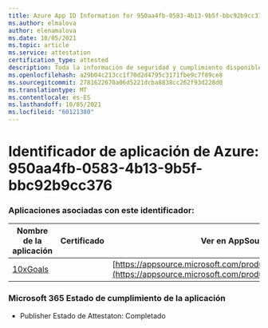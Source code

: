 ```yaml
---
title: Azure App ID Information for 950aa4fb-0583-4b13-9b5f-bbc92b9cc376
ms.author: elmalova
author: elenamalova
ms.date: 10/05/2021
ms.topic: article
ms.service: attestation
certification_type: attested
description: Toda la información de seguridad y cumplimiento disponible para 950aa4fb-0583-4b13-9b5f-bbc92b9cc376.
ms.openlocfilehash: a29b04c213cc1f70d2d4795c3171fbe9c7f89ce8
ms.sourcegitcommit: 2781622670a06d5221dcba8838cc262f93d228d0
ms.translationtype: MT
ms.contentlocale: es-ES
ms.lasthandoff: 10/05/2021
ms.locfileid: "60121380"
---
```

# <a name="azure-app-id-950aa4fb-0583-4b13-9b5f-bbc92b9cc376"></a>Identificador de aplicación de Azure: 950aa4fb-0583-4b13-9b5f-bbc92b9cc376


### <a name="apps-associated-with-this-id"></a>Aplicaciones asociadas con este identificador:
| **Nombre de la aplicación** | **Certificado** | **Ver en AppSource** |
|--------------|---------------|-----------------------|
| [10xGoals](https://docs.microsoft.com/microsoft-365-app-certification/forward/WA200003122) |  | [https://appsource.microsoft.com/product/office/WA200003122](https://appsource.microsoft.com/product/office/WA200003122) |

### <a name="microsoft-365-app-compliance-status"></a>Microsoft 365 Estado de cumplimiento de la aplicación
- Publisher Estado de Attestaton: Completado
